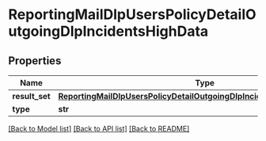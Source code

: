 # ReportingMailDlpUsersPolicyDetailOutgoingDlpIncidentsHighData

## Properties
Name | Type | Description | Notes
------------ | ------------- | ------------- | -------------
**result_set** | [**ReportingMailDlpUsersPolicyDetailOutgoingDlpIncidentsHighDataResultSet**](ReportingMailDlpUsersPolicyDetailOutgoingDlpIncidentsHighDataResultSet.md) |  | [optional] 
**type** | **str** |  | [optional] 

[[Back to Model list]](../README.md#documentation-for-models) [[Back to API list]](../README.md#documentation-for-api-endpoints) [[Back to README]](../README.md)

